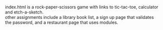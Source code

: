 index.html is a rock-paper-scissors game with links to tic-tac-toe, calculator and etch-a-sketch.  
other assignments include a library book list, a sign up page that validates the password, and a restaurant page that uses modules.  
